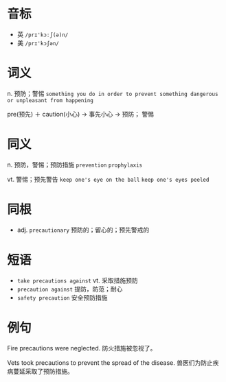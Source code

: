 # 音标

- 英 `/prɪ'kɔːʃ(ə)n/`
- 美 `/prɪ'kɔʃən/`

# 词义

n. 预防；警惕
`something you do in order to prevent something dangerous or unpleasant from happening`



pre(预先) ＋ caution(小心) → 事先小心 → 预防； 警惕

# 同义

n. 预防，警惕；预防措施
`prevention` `prophylaxis`

vt. 警惕；预先警告
`keep one's eye on the ball` `keep one's eyes peeled`

# 同根

- adj. `precautionary` 预防的；留心的；预先警戒的

# 短语

- `take precautions against` vt. 采取措施预防
- `precaution against` 提防，防范；耐心
- `safety precaution` 安全预防措施

# 例句

Fire precautions were neglected.
防火措施被忽视了。

Vets took precautions to prevent the spread of the disease.
兽医们为防止疾病蔓延采取了预防措施。


